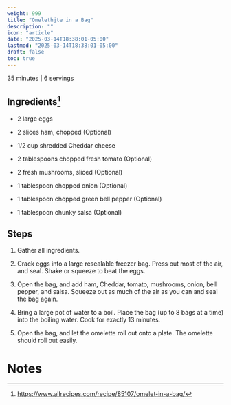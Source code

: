 ```yaml
---
weight: 999
title: "Omelethjte in a Bag"
description: ""
icon: "article"
date: "2025-03-14T18:38:01-05:00"
lastmod: "2025-03-14T18:38:01-05:00"
draft: false
toc: true
---
```



35 minutes | 6 servings

## Ingredients[^1]

- 2 large eggs

- 2 slices ham, chopped (Optional)

- 1/2 cup shredded Cheddar cheese

- 2 tablespoons chopped fresh tomato (Optional)

- 2 fresh mushrooms, sliced (Optional)

- 1 tablespoon chopped onion (Optional)

- 1 tablespoon chopped green bell pepper (Optional)

- 1 tablespoon chunky salsa (Optional)

## Steps

1. Gather all ingredients. 

1. Crack eggs into a large resealable freezer bag. Press out most of the air, and seal. Shake or squeeze to beat the eggs. 

1. Open the bag, and add ham, Cheddar, tomato, mushrooms, onion, bell pepper, and salsa. Squeeze out as much of the air as you can and seal the bag again. 

1. Bring a large pot of water to a boil. Place the bag (up to 8 bags at a time) into the boiling water. Cook for exactly 13 minutes. 

1. Open the bag, and let the omelette roll out onto a plate. The omelette should roll out easily. 


# Notes

[^1]: https://www.allrecipes.com/recipe/85107/omelet-in-a-bag/
